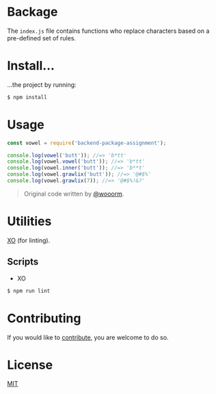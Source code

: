 # Backage

The ```index.js``` file contains functions who replace characters based on a pre-defined set of rules.

# Install...

...the project by running:

```sh
$ npm install
```

# Usage

```javascript
const vowel = require('backend-package-assignment');

console.log(vowel('butt')); //=> 'b*tt'
console.log(vowel.vowel('butt')); //=> 'b*tt'
console.log(vowel.inner('butt')); //=> 'b**t'
console.log(vowel.grawlix('butt')); //=> '@#$%'
console.log(vowel.grawlix(7)); //=> '@#$%!&?'
```

>Original code written by [@wooorm](https://github.com/wooorm).

# Utilities

[XO](https://github.com/xojs/xo) (for linting). 

## Scripts

* XO
```sh
$ npm run lint
```

# Contributing

If you would like to [contribute](https://github.com/Mimaaa/backend-package-assigment/blob/master/CONTRIBUTING.md), you are welcome to do so.

# License

[MIT](https://github.com/Mimaaa/backend-package-assigment/blob/master/LICENSE.md) 
